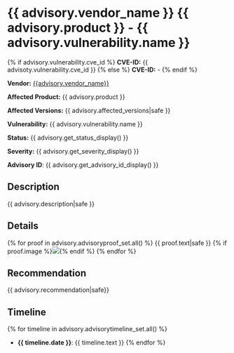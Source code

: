 # {{ advisory.vendor_name }} {{ advisory.product }} - {{ advisory.vulnerability.name }}

{% if advisory.vulnerability.cve_id %}
**CVE-ID:** {{ advisoty.vulnerability.cve_id }}
{% else %}
**CVE-ID:** -
{% endif %}

**Vendor:** [{{advisory.vendor_name}}]({{advisory.vendor_url}})

**Affected Product:** {{ advisory.product }}

**Affected Versions:** {{ advisory.affected_versions|safe }}

**Vulnerability:** {{ advisory.vulnerability.name }}

**Status:** {{ advisory.get_status_display() }}

**Severity:** {{ advisory.get_severity_display() }}

**Advisory ID**: {{ advisory.get_advisory_id_display() }}


## Description
{{ advisory.description|safe }}

## Details
{% for proof in advisory.advisoryproof_set.all() %}
{{ proof.text|safe }} {% if proof.image %}![]({{proof.base64_encoded_image()}}){% endif %}
{% endfor %}

## Recommendation
{{ advisory.recommendation|safe}}

## Timeline
{% for timeline in advisory.advisorytimeline_set.all() %}
- **{{ timeline.date }}**: {{ timeline.text }}
{% endfor %}